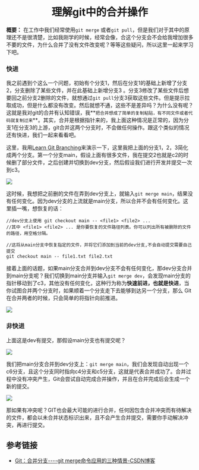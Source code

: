 <h1 align="center" id="理解git中的合并操作">理解git中的合并操作</h1>

**概要：** 在工作中我们经常使用`git merge` 或者`git pull`，但是我们对于其中的原理还不是很清楚，比如我刚学的时候，经常会像，合这个分支会不会给我增加很多不要的文件，为什么合并了没有文件改变呢？等等这些疑问，所以这里一起来学习下吧。



### 快进

我之前遇到个这么一个问题，初始有个分支1，然后在分支1的基础上新增了分支2，分支删除了某些文件，并在此基础上新增分支3 。分支3修改了某些文件后想要回之前分支2删除的文件，就想通过`git pull`分支3获取这些文件。但是提示拉取成功，但是什么都没有改变。然后就想不通，这些不是差异吗？为什么没有呢？这就是我对git的合并有认知错误，我**`把合并想成了简单的复制粘贴，有不同文件或者代码就复制过来`**。其实，合并是根据指针来的，我上面这种情况是正常的，因为分支1在分支3的上游，git合并这两个分支时，不会做任何操作。跟这个类似的情况还有快进，我们一起来看看吧。

这里，我用[Learn Git Branching](https://learngitbranching.js.org/?locale=zh_CN&NODEMO=)来演示一下，这里我把上面的分支1，2，3简化成两个分支。第一个分支main，假设上面有很多文件，我在提交2也就是c2的时候删了部分文件，之后创建并切换到dev分支，然后假设我们进行开发并提交一次到c3。

![](https://cdn.jsdelivr.net/gh/pengpen1/blog-images/20231218101440.png)

这时候，我想把之前删的文件在弄到dev分支上，就输入`git merge main`，结果没有任何变化。因为dev分支的上流就是main分支，所以合并不会有任何变化。这里插一嘴，想恢复的话：

```shell
//dev分支上使用 git checkout main -- <file1> <file2> ...  
//其中 <file1> <file2> ... 是你要恢复的文件路径列表。你可以列出所有被删除的文件的路径，用空格分隔。

//这将从main分支中恢复指定的文件，并将它们添加到当前的dev分支,不会自动提交需要自己提交
git checkout main -- file1.txt file2.txt

```



接着上面的话题，如果main分支合并到dev分支不会有任何变化，那dev分支合并到main分支呢？我们切换到main分支并输入`git merge dev`，会发现main分支的指针移动到了c3，其他没有任何变化，这种行为称为**快速前进，也就是快进**，当你试图合并两个分支时，如果顺着一个分支走下去能够到达另一个分支，那么 Git 在合并两者的时候，只会简单的将指针向前推进。

![](https://cdn.jsdelivr.net/gh/pengpen1/blog-images/20231218104555.png)



### 非快进

上面这是dev有提交，那假设main分支也有提交呢？

![](https://cdn.jsdelivr.net/gh/pengpen1/blog-images/20231218105235.png)

我们把main分支合并到dev分支上：`git merge main`，我们会发现自动出现一个c6分支，且这个分支同时指向c4分支和c5分支，这就是代表合并成功了。合并过程中没有冲突产生，Git会尝试自动完成合并操作，并且在合并完成后会生成一个新的提交。

![](https://cdn.jsdelivr.net/gh/pengpen1/blog-images/20231218105451.png)



那如果有冲突呢？GIT也会最大可能的进行合并，任何因包含合并冲突而有待解决的文件，都会以未合并状态标识出来，且不会产生合并提交，需要你手动解决冲突，再进行提交。



## 参考链接

- [Git：合并分支----git merge命令应用的三种情景-CSDN博客](https://blog.csdn.net/qq_42780289/article/details/97945300)